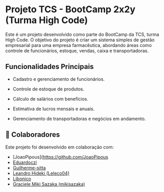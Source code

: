 # Projeto TCS - BootCamp 2x2y (Turma High Code)

Este é um projeto desenvolvido como parte do BootCamp da TCS, turma High Code. O objetivo do projeto é criar um sistema simples de gestão empresarial para uma empresa farmacêutica, abordando áreas como controle de funcionários, estoque, vendas, caixa e transportadoras.

## Funcionalidades Principais

- Cadastro e gerenciamento de funcionários.

- Controle de estoque de produtos.

- Cálculo de salários com benefícios.

- Estimativa de lucros mensais e anuais.

- Gerenciamento de transportadoras e negócios em andamento.

## 👥 Colaboradores

Este projeto foi desenvolvido em colaboração com:
- [JoaoPipous](https://github.com/JoaoPipous
- [Eduardoczi](https://github.com/Eduardoczi)  
- [Guilherme-sitta](https://github.com/Guilherme-sitta)  
- [Leandro Hideki (Leleco04)](https://github.com/Leleco04)  
- [Libonico](https://github.com/Libonico)  
- [Graciele Miki Sazaka (mikisazaka)](https://github.com/mikisazaka)
